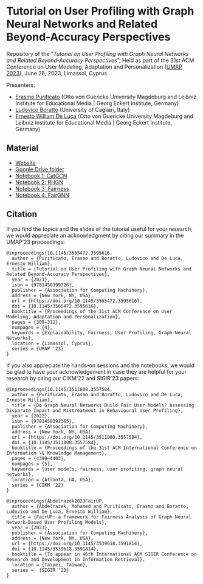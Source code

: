 # Tutorial on User Profiling with Graph Neural Networks and Related Beyond-Accuracy Perspectives

Repository of the "*Tutorial on User Profiling with Graph Neural Networks and Related Beyond-Accuracy Perspectives*", Held as part of the 31st ACM Conference on User Modeling, Adaptation and Personalization ([UMAP 2023](https://www.um.org/umap2023/)), June 26, 2023, Limassol, Cyprus.

Presenters:

* [Erasmo Purificato](https://erasmopurif.com/) (Otto von Guericke University Magdeburg and Leibniz Institute for Educational Media | Georg Eckert Institute, Germany)
* [Ludovico Boratto](https://www.ludovicoboratto.com/) (University of Cagliari, Italy)
* [Ernesto William De Luca](https://ernestodeluca.eu/) (Otto von Guericke University Magdeburg and Leibniz Institute for Educational Media | Georg Eckert Institute, Germany)

## Material

* [Website](https://beyondaccuracy-userprofiling.github.io/tutorial-umap23/)
* [Google Drive folder](https://drive.google.com/drive/folders/1bNDrHaqmvQH8iiNcbMnetYgcq6y3roGM)
* [Notebook 1: CatGCN](https://colab.research.google.com/drive/1mbo-PXiRhG_g8frBN3CaY0rBDDn2P9qu?usp=sharing)
* [Notebook 2: RHGN](https://colab.research.google.com/drive/1Cu1seA9Cm4B-E4XriKkjVRGMMSn5YC1s?usp=sharing)
* [Notebook 3: Fairness](https://colab.research.google.com/drive/1CtaUNao4BBxqeq7OXv_ap5h-PGuQIIlN?usp=sharing)
* [Notebook 4: FairGNN](https://colab.research.google.com/drive/13qnZ-iDf5WdttQPwHfTI1bJTNMGwHBDx?usp=sharing)

## Citation

If you find the topics and the slides of the tutorial useful for your research, we would appreciate an acknowledgment by citing our summary in the UMAP'23 proceedings:

```
@inproceedings{10.1145/3565472.3595616,
  author = {Purificato, Erasmo and Boratto, Ludovico and De Luca, Ernesto William},
  title = {Tutorial on User Profiling with Graph Neural Networks and Related Beyond-Accuracy Perspectives},
  year = {2023},
  isbn = {9781450399326},
  publisher = {Association for Computing Machinery},
  address = {New York, NY, USA},
  url = {https://doi.org/10.1145/3565472.3595616},
  doi = {10.1145/3565472.3595616},
  booktitle = {Proceedings of the 31st ACM Conference on User Modeling, Adaptation and Personalization},
  pages = {309–312},
  numpages = {4},
  keywords = {Explainability, Fairness, User Profiling, Graph Neural Networks},
  location = {Limassol, Cyprus},
  series = {UMAP '23}
}
```

If you also appreciate the hands-on sessions and the notebooks, we would be glad to have your acknowledgement in case they are helpful for your research by citing our CIKM'22 and SIGIR'23 papers:

```
@inproceedings{10.1145/3511808.3557584,
  author = {Purificato, Erasmo and Boratto, Ludovico and De Luca, Ernesto William},
  title = {Do Graph Neural Networks Build Fair User Models? Assessing Disparate Impact and Mistreatment in Behavioural User Profiling},
  year = {2022},
  isbn = {9781450392365},
  publisher = {Association for Computing Machinery},
  address = {New York, NY, USA},
  url = {https://doi.org/10.1145/3511808.3557584},
  doi = {10.1145/3511808.3557584},
  booktitle = {Proceedings of the 31st ACM International Conference on Information \& Knowledge Management},
  pages = {4399–4403},
  numpages = {5},
  keywords = {user models, fairness, user profiling, graph neural networks},
  location = {Atlanta, GA, USA},
  series = {CIKM '22}
}
```

```
@inproceedings{Abdelrazek2023FairUP,
  author = {Abdelrazek, Mohamed and Purificato, Erasmo and Boratto, Ludovico and De Luca, Ernesto William},
  title = {FairUP: a Framework for Fairness Analysis of Graph Neural Network-Based User Profiling Models},
  year = {2023},
  publisher = {Association for Computing Machinery},
  address = {New York, NY, USA},
  url = {https://doi.org/10.1145/3539618.3591814},
  doi = {10.1145/3539618.3591814},
  booktitle = {To appear in 46th International ACM SIGIR Conference on Research and Development in Information Retrieval},
  location = {Taipei, Taiwan},
  series =  {SIGIR '23}
}
```
